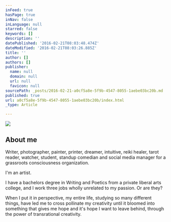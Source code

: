 ```yaml
---
inFeed: true
hasPage: true
inNav: false
inLanguage: null
starred: false
keywords: []
description: ''
datePublished: '2016-02-21T08:03:48.474Z'
dateModified: '2016-02-21T08:03:26.885Z'
title: ''
author: []
authors: []
publisher:
  name: null
  domain: null
  url: null
  favicon: null
sourcePath: _posts/2016-02-21-a0cf5a8e-5f9b-4547-8055-1aebe03bc20b.md
published: true
url: a0cf5a8e-5f9b-4547-8055-1aebe03bc20b/index.html
_type: Article

---
```

![](https://the-grid-user-content.s3-us-west-2.amazonaws.com/421171eb-f583-439b-a031-816f2b5d753a.JPG)

## About me

Writer, photographer, painter, printer, dreamer, intuitive, reiki healer, tarot reader, watcher, student, standup comedian and social media manager for a grassroots consciousness organization. 

I'm an artist.

I have a bachelors degree in Writing and Poetics from a private liberal arts college, and I work three jobs wholly unrelated to my passion. Or are they? 

When I put it in perspective, my entire life, studying so many different things, have led me to cross pollinate my creativity until it bloomed into something that gives me hope and it's hope I want to leave behind, through the power of transrational creativity.